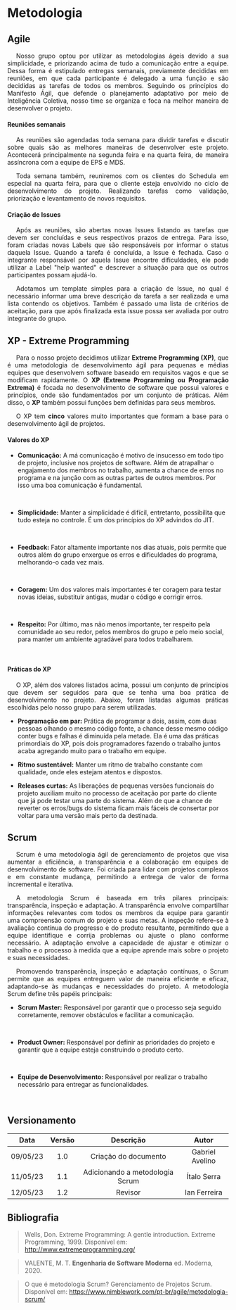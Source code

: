 # <a>Metodologia</a>

## <a>Agile</a>

<p style="text-indent: 20px; text-align: justify">
Nosso grupo optou por utilizar as metodologias ágeis devido a sua simplicidade, e priorizando acima de tudo a comunicação entre a equipe. Dessa forma é estipulado entregas semanais, previamente decididas em reuniões, em que cada participante é delegado a uma função e são decididas as tarefas de todos os membros. Seguindo os princípios do Manifesto Ágil, que defende o planejamento adaptativo por meio de Inteligência Coletiva, nosso time se organiza e foca na melhor maneira de desenvolver o projeto.
</p>


#### <a>Reuniões semanais</a>

<p style="text-indent: 20px; text-align: justify">
As reuniões são agendadas toda semana para dividir tarefas e discutir sobre quais são as melhores maneiras de desenvolver este projeto. Acontecerá principalmente na segunda feira e na quarta feira, de maneira assíncrona com a equipe de EPS e MDS.
</p>

<p style="text-indent: 20px; text-align: justify">
Toda semana também, reuniremos com os clientes do Schedula em especial na quarta feira, para que o cliente esteja envolvido no ciclo de desenvolvimento do projeto. Realizando tarefas como validação, priorização e levantamento de novos requisitos.
</p>



#### <a>Criação de Issues</a>

<p style="text-indent: 20px; text-align: justify">
Após as reuniões, são abertas novas Issues listando as tarefas que devem ser concluídas e seus respectivos prazos de entrega. Para isso, foram criadas novas Labels que são responsáveis por informar o status daquela Issue. Quando a tarefa é concluída, a Issue é fechada. Caso o integrante responsável por aquela Issue encontre dificuldades, ele pode utilizar a Label "help wanted" e descrever a situação para que os outros participantes possam ajudá-lo.
</p>

<p style="text-indent: 20px; text-align: justify">
Adotamos um template simples para a criação de Issue, no qual é necessário informar uma breve descrição da tarefa a ser realizada e uma lista contendo os objetivos. Também é passado uma lista de critérios de aceitação, para que após finalizada esta issue possa ser avaliada por outro integrante do grupo.
</p>

## <a>XP - Extreme Programming</a>
<p style="text-indent: 20px; text-align: justify">
Para o nosso projeto decidimos utilizar <b>Extreme Programming (XP)</b>, que é uma metodologia de desenvolvimento ágil para pequenas e médias equipes que desenvolvem software baseado em requisitos vagos e que se modificam rapidamente. O <b>XP (Extreme Programming ou Programação Extrema)</b> é focada no desenvolvimento de software que possui valores e princípios, onde são fundamentados por um conjunto de práticas. Além disso, o <b>XP</b> também possui funções bem definidas para seus membros.
</p>


<p style="text-indent: 20px; text-align: justify">
O XP tem <b>cinco</b> valores muito importantes que formam a base para o desenvolvimento ágil de projetos. 
</p>

#### <a>Valores do XP</a>
* <b>Comunicação:</b> A má comunicação é motivo de insucesso em todo tipo de projeto, inclusive nos projetos de software. Além de atrapalhar o engajamento dos membros no trabalho, aumenta a chance de erros no programa e na junção com as outras partes de outros membros. Por isso uma boa comunicação é fundamental.
 <br/>

* <b>Simplicidade:</b> Manter a simplicidade é difícil, entretanto, possibilita que tudo esteja no controle. É um dos princípios do XP advindos do JIT.
<br>

* <b>Feedback:</b> Fator altamente importante nos dias atuais, pois permite que outros além do grupo enxergue os erros e dificuldades do programa, melhorando-o cada vez mais.
<br>

* <b>Coragem:</b> Um dos valores mais importantes é ter coragem para testar novas ideias, substituir antigas, mudar o código e corrigir erros.
 <br>

* <b>Respeito:</b> Por último, mas não menos importante, ter respeito pela comunidade ao seu redor, pelos membros do grupo e pelo meio social, para manter um ambiente agradável para todos trabalharem.
 <br>

#### <a>Práticas do XP</a>
<p style="text-indent: 20px; text-align: justify">
O XP, além dos valores listados acima, possui um conjunto de princípios que devem ser seguidos para que se tenha uma boa prática de desenvolvimento no projeto. Abaixo, foram listadas algumas práticas escolhidas pelo nosso grupo para serem utilizadas. 
</p>


* <b>Programação em par:</b> Prática de programar a dois, assim, com duas pessoas olhando o mesmo código fonte, a chance desse mesmo código conter bugs e falhas é diminuída pela metade. Ela é uma das práticas primordiais do XP, pois dois programadores fazendo o trabalho juntos acaba agregando muito para o trabalho em equipe.

* <b>Ritmo sustentável:</b> Manter um ritmo de trabalho constante com qualidade, onde eles estejam atentos e dispostos.

* <b>Releases curtas:</b> As liberações de pequenas versões funcionais do projeto auxiliam muito no processo de aceitação por parte do cliente que já pode testar uma parte do sistema. Além de que a chance de reverter os erros/bugs do sistema ficam mais fáceis de consertar por voltar para uma versão mais perto da destinada.


## <a>Scrum</a>
<p style="text-indent: 20px; text-align: justify">
Scrum é uma metodologia ágil de gerenciamento de projetos que visa aumentar a eficiência, a transparência e a colaboração em equipes de desenvolvimento de software. Foi criada para lidar com projetos complexos e em constante mudança, permitindo a entrega de valor de forma incremental e iterativa.
</p>

<p style="text-indent: 20px; text-align: justify">
A metodologia Scrum é baseada em três pilares principais: transparência, inspeção e adaptação. A transparência envolve compartilhar informações relevantes com todos os membros da equipe para garantir uma compreensão comum do projeto e suas metas. A inspeção refere-se à avaliação contínua do progresso e do produto resultante, permitindo que a equipe identifique e corrija problemas ou ajuste o plano conforme necessário. A adaptação envolve a capacidade de ajustar e otimizar o trabalho e o processo à medida que a equipe aprende mais sobre o projeto e suas necessidades.
</p>

<p style="text-indent: 20px; text-align: justify">
Promovendo transparência, inspeção e adaptação contínuas, o Scrum permite que as equipes entreguem valor de maneira eficiente e eficaz, adaptando-se às mudanças e necessidades do projeto. A metodologia Scrum define três papéis principais:
</p>

* <b>Scrum Master:</b> Responsável por garantir que o processo seja seguido corretamente, remover obstáculos e facilitar a comunicação.
 <br/>

* <b>Product Owner:</b> Responsável por definir as prioridades do projeto e garantir que a equipe esteja construindo o produto certo.
<br>

* <b>Equipe de Desenvolvimento:</b> Responsável por realizar o trabalho necessário para entregar as funcionalidades.
<br>

## <a>Versionamento</a>

<center>

|    Data    | Versão |            Descrição             |      Autor      |
| :--------: | :----: | :------------------------------: | :-------------: |
|  09/05/23  |  1.0   |       Criação do documento       |   Gabriel Avelino  |
|  11/05/23  |  1.1   |  Adicionando a metodologia Scrum |    Ítalo Serra     |
|  12/05/23  |  1.2   |              Revisor             |    Ian Ferreira    |

</center>

## <a>Bibliografia</a>

  >Wells, Don. Extreme Programming: A gentle introduction. Extreme Programming, 1999. Disponível em: <http://www.extremeprogramming.org/>

  >VALENTE, M. T. <strong>Engenharia de Software Moderna</strong> ed. Moderna, 2020.

  >O que é metodologia Scrum? Gerenciamento de Projetos Scrum. Disponível em: https://www.nimblework.com/pt-br/agile/metodologia-scrum/
